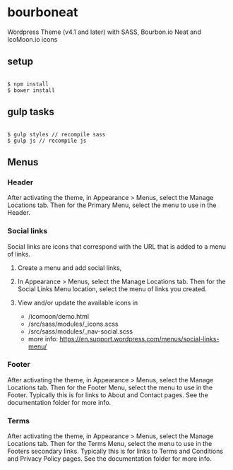 # bourboneat
Wordpress Theme (v4.1 and later) with SASS, Bourbon.io Neat and IcoMoon.io icons

## setup
<pre><code>
$ npm install
$ bower install
</code></pre>

gulp tasks
---------
<pre><code>
$ gulp styles // recompile sass
$ gulp js // recompile js
</code></pre>

## Menus

### Header

After activating the theme, in Appearance > Menus, select the Manage Locations tab. Then for the Primary Menu, select the menu to use in the Header.

### Social links

Social links are icons that correspond with the URL that is added to a menu of links.

1. Create a menu and add social links,  
2. In Appearance > Menus, select the Manage Locations tab. Then for the Social Links Menu location, select the menu of links you created.
3. View and/or update the available icons in
    
    - /icomoon/demo.html
    - /src/sass/modules/_icons.scss
    - /src/sass/modules/_nav-social.scss

    * more info:  https://en.support.wordpress.com/menus/social-links-menu/

### Footer

After activating the theme, in Appearance > Menus, select the Manage Locations tab. Then for the Footer Menu, select the menu to use in the Footer. Typically this is for links to About and Contact pages. See the documentation folder for more info.

### Terms

After activating the theme, in Appearance > Menus, select the Manage Locations tab. Then for the Terms Menu, select the menu to use in the Footers secondary links. Typically this is for links to Terms and Conditions and Privacy Policy pages. See the documentation folder for more info.